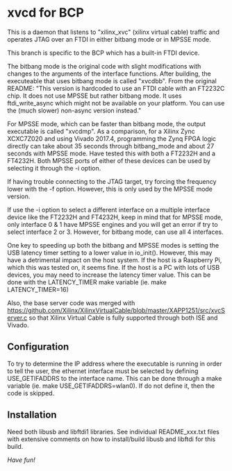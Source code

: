 # xvcd for BCP

This is a daemon that listens to "xilinx_xvc" (xilinx virtual cable)
traffic and operates JTAG over an FTDI in either bitbang mode or in
MPSSE mode.

This branch is specific to the BCP which has a built-in FTDI device.

The bitbang mode is the original code with slight modifications with
changes to the arguments of the interface functions. After building,
the executeable that uses bitbang mode is called "xvcdbb". From the
original README: "This version is hardcoded to use an FTDI cable with
an FT2232C chip. It does not use MPSSE but rather bitbang mode. It
uses ftdi_write_async which might not be available on your
platform. You can use the (much slower) non-async version instead."

For MPSSE mode, which can be faster than bitbang mode, the output
executable is called "xvcdmp". As a comparison, for a Xilinx Zync
XCXC7Z020 and using Vivado 2017.4, programming the Zynq FPGA logic
directly can take about 35 seconds through bitbang_mode and about
27 seconds with MPSSE mode. Have tested this with both a FT2232H and a
FT4232H. Both MPSSE ports of either of these devices can be used by
selecting it through the -i option.

If having trouble connecting to the JTAG target, try forcing the
frequency lower with the -f option. However, this is only used by the
MPSSE mode version.

If use the -i option to select a different interface on a multiple
interface device like the FT2232H and FT4232H, keep in mind that for
MPSSE mode, only interface 0 & 1 have MPSSE engines and you will get
an error if try to select interface 2 or 3. However, for bitbang mode,
can use all 4 interfaces.

One key to speeding up both the bitbang and MPSSE modes is setting the
USB latency timer setting to a lower value in io_init(). However, this
may have a detrimental impact on the host system. If the host is a
Raspberry Pi, which this was tested on, it seems fine. If the host is
a PC with lots of USB devices, you may need to increase the latency
timer value. This can be done with the LATENCY_TIMER make variable
(ie. make LATENCY_TIMER=16)

Also, the base server code was merged with
https://github.com/Xilinx/XilinxVirtualCable/blob/master/XAPP1251/src/xvcServer.c
so that Xilinx Virtual Cable is fully supported through both ISE and
Vivado.

## Configuration

To try to determine the IP address where the executable is running in
order to tell the user, the ethernet interface must be selected by
defining USE_GETIFADDRS to the interface name. This can be done
through a make variable (ie. make USE_GETIFADDRS=wlan0). If do not
define it, then the code is skipped.


## Installation

Need both libusb and libftdi1 libraries. See individual README_xxx.txt
files with extensive comments on how to install/build libusb and
libftdi for this build.

*Have fun!*
